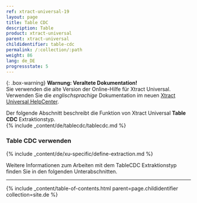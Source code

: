 ```yaml
---
ref: xtract-universal-19
layout: page
title: Table CDC
description: Table
product: xtract-universal
parent: xtract-universal
childidentifier: table-cdc
permalink: /:collection/:path
weight: 86
lang: de_DE
progressstate: 5
---
```


{: .box-warning}
**Warnung: Veraltete Dokumentation!** <br>
Sie verwenden die alte Version der Online-Hilfe für Xtract Universal.<br>
Verwenden Sie die *englischsprachige* Dokumentation im neuen [Xtract Universal HelpCenter](https://helpcenter.theobald-software.com/xtract-universal/documentation/introduction/).


Der folgende Abschnitt beschreibt die Funktion von Xtract Universal **Table CDC** Extraktionstyp.<br>
{% include _content/de/tablecdc/tablecdc.md  %}


### Table CDC verwenden
{% include _content/de/xu-specific/define-extraction.md %}

Weitere Informationen zum Arbeiten mit dem TableCDC Extraktionstyp finden Sie in den folgenden Unterabschnitten.

---

{% include _content/table-of-contents.html parent=page.childidentifier collection=site.de %}